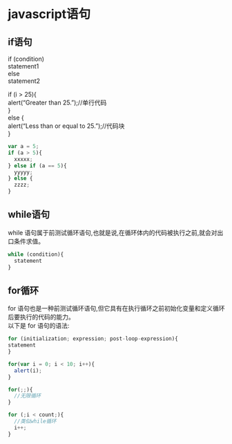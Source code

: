 # javascript语句
## if语句
if (condition)  
statement1  
else  
statement2  

if (i > 25){  
alert(“Greater than 25.”);//单行代码  
}  
else {  
alert(“Less than or equal to 25.”);//代码块  
}  
```js
var a = 5;
if (a > 5){
  xxxxx;
} else if (a == 5){
  yyyyy;
} else {
  zzzz;
}
```
## while语句
while 语句属于前测试循环语句,也就是说,在循环体内的代码被执行之前,就会对出口条件求值。
```js
while (condition){
  statement
}
```
## for循环
for 语句也是一种前测试循环语句,但它具有在执行循环之前初始化变量和定义循环后要执行的代码的能力。  
以下是 for 语句的语法:
```js
for (initialization; expression; post-loop-expression){
statement
}

for(var i = 0; i < 10; i++){
  alert(i);
}

for(;;){
  //无限循环
}

for (;i < count;){
  //类似while循环
  i++;
}
```
